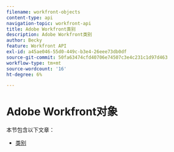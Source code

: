 ```yaml
---
filename: workfront-objects
content-type: api
navigation-topic: workfront-api
title: Adobe Workfront类别
description: Adobe Workfront类别
author: Becky
feature: Workfront API
exl-id: a45ae046-55d0-449c-b3e4-26eee73db0df
source-git-commit: 50fa63474cfd40706e74507c3e4c231c1d97d463
workflow-type: tm+mt
source-wordcount: '16'
ht-degree: 6%

---
```



# Adobe Workfront对象

本节包含以下文章：

* [类别](../../wf-api/wf-objects/category.md)
